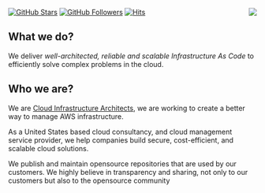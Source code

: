[![GitHub Stars](https://img.shields.io/github/stars/mantoso?style=social)](https://github.com/mantoso)
[![GitHub Followers](https://img.shields.io/github/followers/mantoso?style=social)](https://github.com/orgs/mantoso/followers)
[![Hits](https://komarev.com/ghpvc/?username=mantoso&color=red&label=Hits)](https://github.com/mantoso)
<img align="right" src="https://avatars.githubusercontent.com/u/19550840?s=100&v=4">

## What we do?

We deliver *well-architected, reliable and scalable Infrastructure As Code* to efficiently solve complex problems in the cloud.

## Who we are?

We are [Cloud Infrastructure Architects](https://mantoso.com), we are working to create a better way to manage AWS infrastructure.

As a United States based cloud consultancy, and cloud management service provider, we help companies build secure, cost-efficient, and scalable cloud solutions.

We publish and maintain opensource repositories that are used by our customers. We highly believe in transparency and sharing, not only to our customers but also to the opensource community
